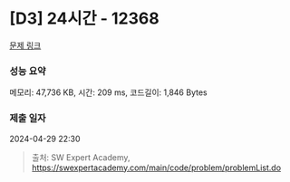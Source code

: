 # [D3] 24시간 - 12368 

[문제 링크](https://swexpertacademy.com/main/code/problem/problemDetail.do?contestProbId=AXsEBlLqedsDFARX) 

### 성능 요약

메모리: 47,736 KB, 시간: 209 ms, 코드길이: 1,846 Bytes

### 제출 일자

2024-04-29 22:30



> 출처: SW Expert Academy, https://swexpertacademy.com/main/code/problem/problemList.do